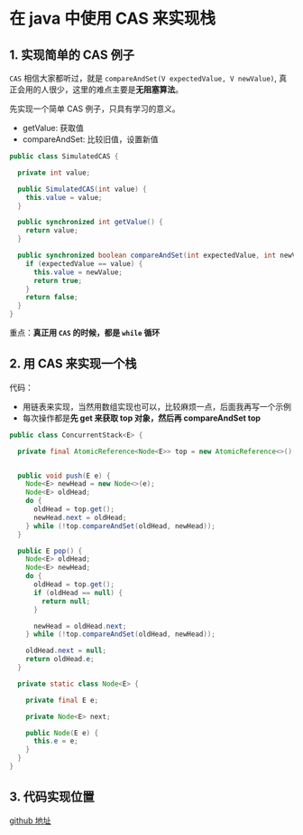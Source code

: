 # 在 java 中使用 CAS 来实现栈


## 1. 实现简单的 CAS 例子

`CAS` 相信大家都听过，就是 `compareAndSet(V expectedValue, V newValue)`, 真正会用的人很少，这里的难点主要是**无阻塞算法**。

先实现一个简单 CAS 例子，只具有学习的意义。

* getValue: 获取值
* compareAndSet: 比较旧值，设置新值

```java
public class SimulatedCAS {

  private int value;

  public SimulatedCAS(int value) {
    this.value = value;
  }

  public synchronized int getValue() {
    return value;
  }

  public synchronized boolean compareAndSet(int expectedValue, int newValue) {
    if (expectedValue == value) {
      this.value = newValue;
      return true;
    }
    return false;
  }
}
```

重点：**真正用 `CAS` 的时候，都是 `while` 循环**


## 2. 用 CAS 来实现一个栈


代码：

* 用链表来实现，当然用数组实现也可以，比较麻烦一点，后面我再写一个示例
* 每次操作都是**先 get 来获取 top 对象，然后再 compareAndSet top**

```java
public class ConcurrentStack<E> {

  private final AtomicReference<Node<E>> top = new AtomicReference<>();


  public void push(E e) {
    Node<E> newHead = new Node<>(e);
    Node<E> oldHead;
    do {
      oldHead = top.get();
      newHead.next = oldHead;
    } while (!top.compareAndSet(oldHead, newHead));
  }

  public E pop() {
    Node<E> oldHead;
    Node<E> newHead;
    do {
      oldHead = top.get();
      if (oldHead == null) {
        return null;
      }

      newHead = oldHead.next;
    } while (!top.compareAndSet(oldHead, newHead));

    oldHead.next = null;
    return oldHead.e;
  }

  private static class Node<E> {

    private final E e;

    private Node<E> next;

    public Node(E e) {
      this.e = e;
    }
  }
}

```

## 3. 代码实现位置

[github 地址](https://github.com/ooooo-youwillsee/java-framework-guide/blob/main/demo-java-concurrent)

